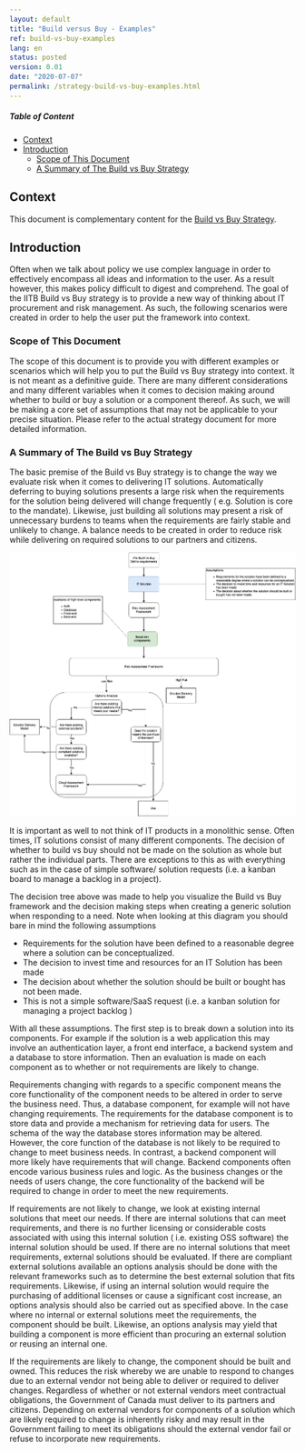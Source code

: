 ```yaml
---
layout: default
title: "Build versus Buy - Examples"
ref: build-vs-buy-examples
lang: en
status: posted
version: 0.01
date: "2020-07-07"
permalink: /strategy-build-vs-buy-examples.html
---
```

<!-- markdownlint-disable MD033 -->
<!-- the below cSpell statement says to ignore any text between HTML tags. E.g. it will ignore "th rowspan='2'" in this string: <th rowspan='2'> -->
<!-- cSpell:ignoreRegExp /\<[^\>]+\>/ -->

<!-- markdownlint-disable MD001 -->
##### Table of Content <!-- omit in toc -->
<!-- markdownlint-enable MD001 -->

- [Context](#context)
- [Introduction](#introduction)
  - [Scope of This Document](#scope-of-this-document)
  - [A Summary of The Build vs Buy Strategy](#a-summary-of-the-build-vs-buy-strategy)

## Context

This document is complementary content for the [Build vs Buy Strategy](strategy-build-vs-buy.html).

## Introduction

Often when we talk about policy we use complex language in order to effectively encompass all ideas and information to the user. As a result however, this makes policy difficult to digest and comprehend. The goal of the IITB Build vs Buy strategy is to provide a new way of thinking about IT procurement and risk management. As such, the following scenarios were created in order to help the user put the framework into context.

### Scope of This Document

The scope of this document is to provide you with different examples or scenarios which will help you to put the Build vs Buy strategy into context. It is not meant as a definitive guide. There are many different considerations and many different variables when it comes to decision making around whether to build or buy a solution or a component thereof. As such, we will be making a core set of assumptions that may not be applicable to your precise situation. Please refer to the actual strategy document for more detailed information.

### A Summary of The Build vs Buy Strategy

The basic premise of the Build vs Buy strategy is to change the way we evaluate risk when it comes to delivering IT solutions. Automatically deferring to buying solutions presents a large risk when the requirements for the solution being delivered will change frequently ( e.g. Solution is core to the mandate). Likewise, just building all solutions may present a risk of unnecessary burdens to teams when the requirements are fairly stable and unlikely to change. A balance needs to be created in order to reduce risk while delivering on required solutions to our partners and citizens.

![A decision tree breaking down the logical steps required to decide whether or not to build or buy an IT Product](assets/images/strategy-build-vs-buy-solution-breakdown.png)

It is important as well to not think of IT products in a monolithic sense. Often times, IT solutions consist of many different components. The decision of  whether to build vs buy should not be made on the solution as whole but rather the individual parts. There are exceptions to this as with everything such as in the case of simple software/ solution requests (i.e. a kanban board to manage a backlog in a project).

The decision tree above was made to help you visualize the Build vs Buy framework and the decision making steps when creating a generic solution when responding to a need. Note when looking at this diagram you should bare in mind the following assumptions

- Requirements for the solution have been defined to a reasonable degree where a solution can be conceptualized.
- The decision to invest time and resources for an IT Solution has been made
- The decision about whether the solution should be built or bought has not been made.
- This is not a simple software/SaaS request (i.e. a kanban solution for managing a project backlog )

With all these assumptions. The first step is to break down a solution into its components. For example if the solution is a web application this may involve an authentication layer, a front end interface, a backend system and a database to store information. Then an evaluation is made on each component as to whether or not requirements are likely to change.

Requirements changing with regards to a specific component means the core functionality of the component needs to be altered in order to serve the business need. Thus, a database component, for example will not have changing requirements. The requirements for the database component is to store data and provide a mechanism for retrieving data for users. The schema of the way the database stores information may be altered. However, the core function of the database is not likely to be required to change to meet business needs.  In contrast, a backend  component will more likely have requirements that will change. Backend components often encode various business rules and logic. As the business changes or the needs of users change, the core functionality of the backend will be required to change in order to meet the new requirements.

If requirements are not likely to change, we look at existing internal solutions that meet our needs. If there are internal solutions that can meet requirements, and there is no further licensing or considerable costs associated with using this internal solution ( i.e. existing OSS software) the internal solution should be used. If there are no internal solutions that meet requirements, external solutions should be evaluated. If there are compliant external solutions available an options analysis should be done with the relevant frameworks such as to determine the best external solution that fits requirements. Likewise, if using an internal solution would require the purchasing of additional licenses or cause a significant cost increase, an options analysis should also be carried out as specified above. In the case where no internal or external solutions meet the requirements, the component should be built. Likewise, an options analysis may yield that building a component is more efficient than procuring an external solution or reusing an internal one.

If the requirements are likely to change, the component should be built and owned. This reduces the risk whereby we are unable to respond to changes due to an external vendor not being able to deliver or required to deliver changes. Regardless of whether or not external vendors meet contractual obligations, the Government of Canada must deliver to its partners and citizens. Depending on external vendors for components of a solution which are likely required to change is inherently risky and may result in the Government failing to meet its obligations should the external vendor fail or refuse to incorporate new requirements.
